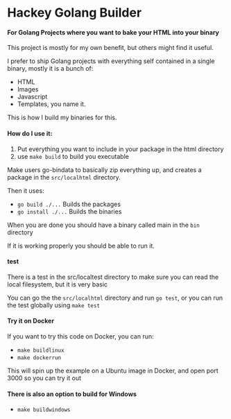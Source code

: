 # Hackey Golang Builder
#### For Golang Projects where you want to bake your HTML into your binary

This project is mostly for my own benefit, but others might find it useful.

I prefer to ship Golang projects with everything self contained in a single binary, mostly it is a bunch of:
* HTML
* Images
* Javascript
* Templates, you name it.

This is how I build my binaries for this. 

#### How do I use it:

1. Put everything you want to include in your package in the html directory
2. use `make build` to build you executable

Make users go-bindata to basically zip everything up, and creates a package
in the `src/localhtml` directory.

Then it uses:
* `go build ./...` Builds the packages
* `go install ./...` Builds the binaries

When you are done you should have a binary called main in the `bin` directory

If it is working properly you should be able to run it.

#### test

There is a test in the src/localtest directory to make sure you can read the local filesystem, but it is very basic

You can go the the `src/localhtml` directory and run `go test`,
or you can run the test globally using `make test`

#### Try it on Docker

If you want to try this code on Docker, you can run:

*   `make buildlinux`
*   `make dockerrun`

This will spin up the example on a Ubuntu image in Docker, and open port 3000 so you can try it out

#### There is also an option to build for Windows

* `make buildwindows`